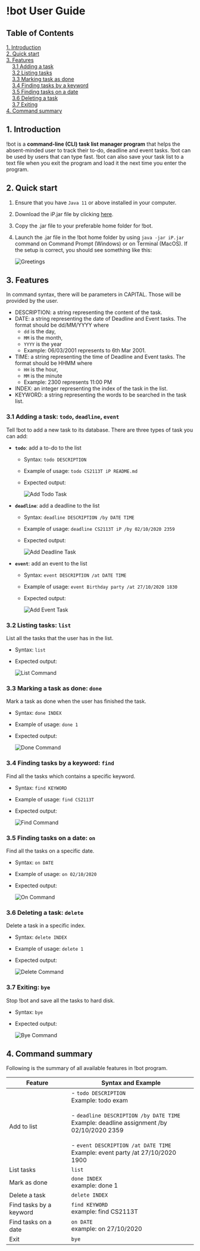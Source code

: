 # !bot User Guide

## Table of Contents

[1. Introduction](#1-introduction) <br>
[2. Quick start](#2-quick-start) <br>
[3. Features](#3-features) <br>
&nbsp;&nbsp;&nbsp;&nbsp;[3.1 Adding a task](#31-adding-a-task-todo-deadline-event) <br>
&nbsp;&nbsp;&nbsp;&nbsp;[3.2 Listing tasks](#32-listing-tasks-list) <br>
&nbsp;&nbsp;&nbsp;&nbsp;[3.3 Marking task as done](#33-marking-a-task-as-done-done) <br>
&nbsp;&nbsp;&nbsp;&nbsp;[3.4 Finding tasks by a keyword](#34-finding-tasks-by-a-keyword-find) <br>
&nbsp;&nbsp;&nbsp;&nbsp;[3.5 Finding tasks on a date](#35-finding-tasks-on-a-date-on) <br>
&nbsp;&nbsp;&nbsp;&nbsp;[3.6 Deleting a task](#36-deleting-a-task-delete) <br>
&nbsp;&nbsp;&nbsp;&nbsp;[3.7 Exiting](#37-exiting-bye) <br>
[4. Command summary](#4-command-summary)
 

## 1. Introduction
!bot is a **command-line (CLI) task list manager program** that helps the absent-minded 
user to track their to-do, deadline and event tasks. !bot can be used by users that can
type fast. !bot can also save your task list to a text file when you exit the program
and load it the next time you enter the program.

## 2. Quick start
1. Ensure that you have `Java 11` or above installed in your computer.
2. Download the iP.jar file by clicking [here](https://github.com/hungvo0603/ip/releases/download/v0.2/iP.jar).
3. Copy the .jar file to your preferable home folder for !bot.
4. Launch the .jar file in the !bot home folder by using `java -jar iP.jar` command on 
Command Prompt (Windows) or on Terminal (MacOS). If the setup is correct, you should see
something like this:

    ![Greetings](greetings.PNG)

## 3. Features
In command syntax, there will be parameters in CAPITAL. Those will be provided by the user.
* DESCRIPTION: a string representing the content of the task.
* DATE: a string representing the date of Deadline and Event tasks. 
The format should be dd/MM/YYYY where
  * `dd` is the day,
  * `MM` is the month,
  * `YYYY` is the year
  * Example: 06/03/2001 represents to 6th Mar 2001.
* TIME: a string representing the time of Deadline and Event tasks.
The format should be HHMM where
  * `HH` is the hour,
  * `MM` is the minute
  * Example: 2300 represents 11:00 PM
* INDEX: an integer representing the index of the task in the list.
* KEYWORD: a string representing the words to be searched in the task list.

### 3.1 Adding a task: `todo`, `deadline`, `event`
Tell !bot to add a new task to its database. There are three types of task you can add:
* **`todo`**: add a to-do to the list
  * Syntax: `todo DESCRIPTION`
  * Example of usage: `todo CS2113T iP README.md`
  * Expected output: 

    ![Add Todo Task](addTodo.PNG)
    
* **`deadline`**: add a deadline to the list
  * Syntax: `deadline DESCRIPTION /by DATE TIME`
  * Example of usage: `deadline CS2113T iP /by 02/10/2020 2359`
  * Expected output:
  
    ![Add Deadline Task](addDeadline.PNG)
    
* **`event`**: add an event to the list
  * Syntax: `event DESCRIPTION /at DATE TIME`
  * Example of usage: `event Birthday party /at 27/10/2020 1830`
  * Expected output:
  
    ![Add Event Task](addEvent.PNG)
    
### 3.2 Listing tasks: `list`
List all the tasks that the user has in the list.
* Syntax: `list`
* Expected output:
  
  ![List Command](list.PNG)
  
### 3.3 Marking a task as done: `done`
Mark a task as done when the user has finished the task.
* Syntax: `done INDEX`
* Example of usage: `done 1`
* Expected output:

  ![Done Command](done.PNG)

### 3.4 Finding tasks by a keyword: `find`
Find all the tasks which contains a specific keyword.
* Syntax: `find KEYWORD`
* Example of usage: `find CS2113T`
* Expected output:

  ![Find Command](find.PNG)

### 3.5 Finding tasks on a date: `on`
Find all the tasks on a specific date.
* Syntax: `on DATE`
* Example of usage: `on 02/10/2020`
* Expected output:

  ![On Command](on.PNG)

### 3.6 Deleting a task: `delete`
Delete a task in a specific index.
* Syntax: `delete INDEX`
* Example of usage: `delete 1`
* Expected output:

  ![Delete Command](delete.PNG)

### 3.7 Exiting: `bye`
Stop !bot and save all the tasks to hard disk.
* Syntax: `bye`
* Expected output:

  ![Bye Command](bye.PNG)

## 4. Command summary
Following is the summary of all available features in !bot program.

Feature | Syntax and Example
------------- | ---------------------------
Add to list | - `todo DESCRIPTION`<br>Example: todo exam<br><br>- `deadline DESCRIPTION /by DATE TIME`<br>Example: deadline assignment /by 02/10/2020 2359<br><br>- `event DESCRIPTION /at DATE TIME`<br>Example: event party /at 27/10/2020 1900 
List tasks | `list`
Mark as done | `done INDEX`<br>example: done 1
Delete a task | `delete INDEX`
Find tasks by a keyword | `find KEYWORD`<br>example: find CS2113T 
Find tasks on a date | `on DATE`<br>example: on 27/10/2020
Exit | `bye`   

